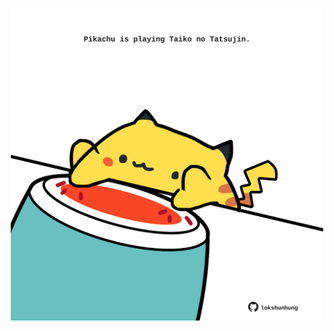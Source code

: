 <!-- built at 25/07/2023, 06:00:58 UTC -->
<p align="center">
  <img width="500" height="500" src="./ReadmeImage.svg">
</p>
